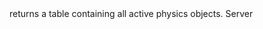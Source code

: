 <function name="GetActiveObjects" parent="IPhysicsEnvironment" type="classfunc">
	<description>
		returns a table containing all active physics objects.
		<added version="0.7"></added>
	</description>
	<realm>Server</realm>
	<args>
	</args>
	<rets>
		<ret name="" type="table"></ret>
	</rets>
</function>